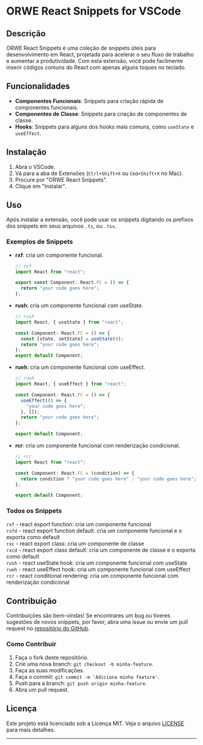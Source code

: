 # ORWE React Snippets for VSCode

## Descrição

ORWE React Snippets é uma coleção de snippets úteis para desenvolvimento em React, projetada para acelerar o seu fluxo de trabalho e aumentar a produtividade. Com esta extensão, você pode facilmente inserir códigos comuns do React com apenas alguns toques no teclado.

## Funcionalidades

- **Componentes Funcionais**: Snippets para criação rápida de componentes funcionais.
- **Componentes de Classe**: Snippets para criação de componentes de classe.
- **Hooks**: Snippets para alguns dos hooks mais comuns, como `useState` e `useEffect`.

## Instalação

1. Abra o VSCode.
2. Vá para a aba de Extensões (`Ctrl+Shift+X` ou `Cmd+Shift+X` no Mac).
3. Procure por "ORWE React Snippets".
4. Clique em "Instalar".

## Uso

Após instalar a extensão, você pode usar os snippets digitando os prefixos dos snippets em seus arquivos `.ts`, ou `.tsx`.

### Exemplos de Snippets

- **rxf**: cria um componente funcional.

  ```typescript
  // rxf
  import React from "react";

  export const Component: React.FC = () => {
    return "your code goes here";
  };
  ```

- **rush**: cria um componente funcional com useState.

  ```typescript
  // rush
  import React, { useState } from "react";

  const Component: React.FC = () => {
    const [state, setState] = useState(0);
    return "your code goes here";
  };
  export default Component;
  ```

- **rueh**: cria um componente funcional com useEffect.

  ```typescript
  // rueh
  import React, { useEffect } from "react";

  const Component: React.FC = () => {
    useEffect(() => {
      "your code goes here";
    }, []);
    return "your code goes here";
  };

  export default Component;
  ```

- **rcr**: cria um componente funcional com renderização condicional.

  ```typescript
  // rcr
  import React from "react";

  const Component: React.FC = (condition) => {
    return condition ? "your code goes here" : "your code goes here";
  };

  export default Component;
  ```

### Todos os Snippets

`rxf` - react export function: cria um componente funcional  
`rxfd` - react export function default: cria um componente funcional e o exporta como default  
`rxc` - react export class: cria um componente de classe  
`rxcd` - react export class default: cria um componente de classe e o exporta como default  
`rush` - react useState hook: cria um componente funcional com useState  
`rueh` - react useEffect hook: cria um componente funcional com useEffect  
`rcr` - react conditional rendering: cria um componente funcional com renderização condicional

## Contribuição

Contribuições são bem-vindas! Se encontrares um bug ou tiveres sugestões de novos snippets, por favor, abra uma issue ou envie um pull request no [repositório do GitHub](https://github.com/den-gu/orwe-react-snippets).

### Como Contribuir

1. Faça o fork deste repositório.
2. Crie uma nova branch: `git checkout -b minha-feature`.
3. Faça as suas modificações.
4. Faça o commit: `git commit -m 'Adiciona minha feature'`.
5. Push para a branch: `git push origin minha-feature`.
6. Abra um pull request.

## Licença

Este projeto está licenciado sob a Licença MIT. Veja o arquivo [LICENSE](LICENSE) para mais detalhes.

---
